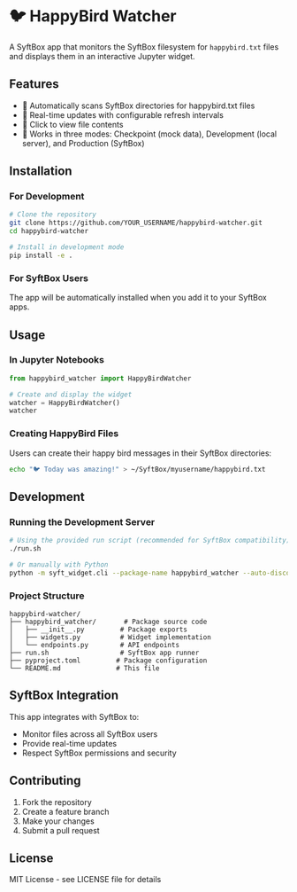# 🐦 HappyBird Watcher

A SyftBox app that monitors the SyftBox filesystem for `happybird.txt` files and displays them in an interactive Jupyter widget.

## Features

- 📁 Automatically scans SyftBox directories for happybird.txt files
- 🔄 Real-time updates with configurable refresh intervals
- 🎯 Click to view file contents
- 🚀 Works in three modes: Checkpoint (mock data), Development (local server), and Production (SyftBox)

## Installation

### For Development

```bash
# Clone the repository
git clone https://github.com/YOUR_USERNAME/happybird-watcher.git
cd happybird-watcher

# Install in development mode
pip install -e .
```

### For SyftBox Users

The app will be automatically installed when you add it to your SyftBox apps.

## Usage

### In Jupyter Notebooks

```python
from happybird_watcher import HappyBirdWatcher

# Create and display the widget
watcher = HappyBirdWatcher()
watcher
```

### Creating HappyBird Files

Users can create their happy bird messages in their SyftBox directories:

```bash
echo "🐦 Today was amazing!" > ~/SyftBox/myusername/happybird.txt
```

## Development

### Running the Development Server

```bash
# Using the provided run script (recommended for SyftBox compatibility)
./run.sh

# Or manually with Python
python -m syft_widget.cli --package-name happybird_watcher --auto-discover --port 8005
```

### Project Structure

```
happybird-watcher/
├── happybird_watcher/       # Package source code
│   ├── __init__.py         # Package exports
│   ├── widgets.py          # Widget implementation
│   └── endpoints.py        # API endpoints
├── run.sh                  # SyftBox app runner
├── pyproject.toml         # Package configuration
└── README.md              # This file
```

## SyftBox Integration

This app integrates with SyftBox to:
- Monitor files across all SyftBox users
- Provide real-time updates
- Respect SyftBox permissions and security

## Contributing

1. Fork the repository
2. Create a feature branch
3. Make your changes
4. Submit a pull request

## License

MIT License - see LICENSE file for details

